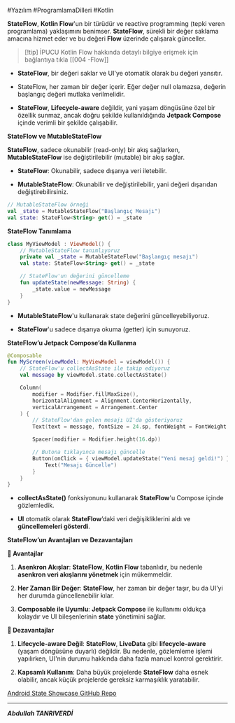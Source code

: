 #Yazılım #ProgramlamaDilleri #Kotlin 


**StateFlow**, **Kotlin Flow**'un bir türüdür ve reactive programming (tepki veren programlama) yaklaşımını benimser. **StateFlow**, sürekli bir değer saklama amacına hizmet eder ve bu değeri **Flow** üzerinde çalışarak günceller.


> [!tip] İPUCU
> Kotlin Flow hakkında detaylı bilgiye erişmek için bağlantıya tıkla [[004 -Flow]]




- **StateFlow**, bir değeri saklar ve UI'ye otomatik olarak bu değeri yansıtır.
    
- StateFlow, her zaman bir değer içerir. Eğer değer null olamazsa, değerin başlangıç değeri mutlaka verilmelidir.
    
- **StateFlow**, **Lifecycle-aware** değildir, yani yaşam döngüsüne özel bir özellik sunmaz, ancak doğru şekilde kullanıldığında **Jetpack Compose** içinde verimli bir şekilde çalışabilir.

**StateFlow ve MutableStateFlow**

**StateFlow**, sadece okunabilir (read-only) bir akış sağlarken, **MutableStateFlow** ise değiştirilebilir (mutable) bir akış sağlar.

- **StateFlow**: Okunabilir, sadece dışarıya veri iletebilir.
    
- **MutableStateFlow**: Okunabilir ve değiştirilebilir, yani değeri dışarıdan değiştirebilirsiniz.

```kotlin
// MutableStateFlow örneği
val _state = MutableStateFlow("Başlangıç Mesajı")
val state: StateFlow<String> get() = _state

```



**StateFlow Tanımlama**
```kotlin
class MyViewModel : ViewModel() {
    // MutableStateFlow tanımlıyoruz
    private val _state = MutableStateFlow("Başlangıç mesajı")
    val state: StateFlow<String> get() = _state

    // StateFlow'un değerini güncelleme
    fun updateState(newMessage: String) {
        _state.value = newMessage
    }
}

```
- **MutableStateFlow**'u kullanarak state değerini güncelleyebiliyoruz.
    
- **StateFlow**'u sadece dışarıya okuma (getter) için sunuyoruz.

**StateFlow’u Jetpack Compose’da Kullanma**

```kotlin
@Composable
fun MyScreen(viewModel: MyViewModel = viewModel()) {
    // StateFlow'u collectAsState ile takip ediyoruz
    val message by viewModel.state.collectAsState()

    Column(
        modifier = Modifier.fillMaxSize(),
        horizontalAlignment = Alignment.CenterHorizontally,
        verticalArrangement = Arrangement.Center
    ) {
        // StateFlow'dan gelen mesajı UI'da gösteriyoruz
        Text(text = message, fontSize = 24.sp, fontWeight = FontWeight.Bold)

        Spacer(modifier = Modifier.height(16.dp))

        // Butona tıklayınca mesajı güncelle
        Button(onClick = { viewModel.updateState("Yeni mesaj geldi!") }) {
            Text("Mesajı Güncelle")
        }
    }
}

```
- **collectAsState()** fonksiyonunu kullanarak **StateFlow**'u Compose içinde gözlemledik.
    
- **UI** otomatik olarak **StateFlow**’daki veri değişikliklerini aldı ve **güncellemeleri gösterdi**.



**StateFlow’un Avantajları ve Dezavantajları**

 **🔹 Avantajlar**

1. **Asenkron Akışlar**: **StateFlow**, **Kotlin Flow** tabanlıdır, bu nedenle **asenkron veri akışlarını yönetmek** için mükemmeldir.
    
2. **Her Zaman Bir Değer**: **StateFlow**, her zaman bir değer taşır, bu da UI’yi her durumda güncellenebilir kılar.
    
3. **Composable ile Uyumlu**: **Jetpack Compose** ile kullanımı oldukça kolaydır ve UI bileşenlerinin **state** yönetimini sağlar.
    

**🔹 Dezavantajlar**

1. **Lifecycle-aware Değil**: **StateFlow**, **LiveData** gibi **lifecycle-aware** (yaşam döngüsüne duyarlı) değildir. Bu nedenle, gözlemleme işlemi yapılırken, UI'nin durumu hakkında daha fazla manuel kontrol gerektirir.
    
2. **Kapsamlı Kullanım**: Daha büyük projelerde **StateFlow** daha esnek olabilir, ancak küçük projelerde gereksiz karmaşıklık yaratabilir.

[Android State Showcase GitHub Repo](https://github.com/abdullah-tanriverdi/AndroidStateShowcase)


---

***Abdullah TANRIVERDİ***
